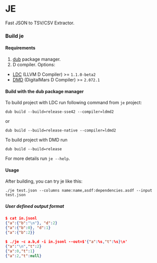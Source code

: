 JE
=====
Fast JSON to TSV/CSV Extractor.

### Build je

#### Requirements

1. [dub](https://code.dlang.org/getting_started) package manager.
2. D compiler. Options:
  - [LDC](https://github.com/ldc-developers/ldc) (LLVM D Compiler) >= `1.1.0-beta2`
  - [DMD](http://dlang.org/download.html) (DigitalMars D Compiler) >= `2.072.1`

#### Build with the dub package manager

To build project with LDC run following command from `je` project:
```
dub build --build=release-sse42 --compiler=ldmd2
```
or
```
dub build --build=release-native --compiler=ldmd2
```

To build project with DMD run
```
dub build --build=release
```

For more details run `je --help`.

#### Usage

After building, you can try je like this:
```
./je test.json --columns name:name,asdf:dependencies.asdf --input test.json
```

##### User defined output format
```json
$ cat in.jsonl 
{"a":{"b":"\n"}, "d":2}
{"a":{"b":0}, "d":1}
{"a":{"b":2}}

$ ./je -c a.b,d -i in.jsonl --out=$'{"a":%s,"t":%s}\n'
{"a":"\n","t":2}
{"a":0,"t":1}
{"a":2,"t":null}
```
